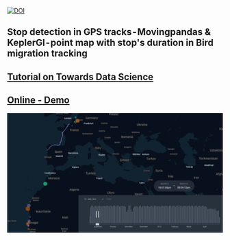 [![DOI](https://zenodo.org/badge/350853382.svg)](https://zenodo.org/badge/latestdoi/350853382)

## Stop detection in GPS tracks - Movingpandas & KeplerGl - point map with stop's duration in Bird migration tracking

## [Tutorial on Towards Data Science](https://towardsdatascience.com/stop-detection-in-gps-tracks-movingpandas-keplergl-point-map-with-stops-duration-in-bird-664064b3ccbc)

## [Online - Demo](https://bryanvallejo16.github.io/stop-detection-bird-tracking/)

![birds](gif/bird-tracking.gif)
